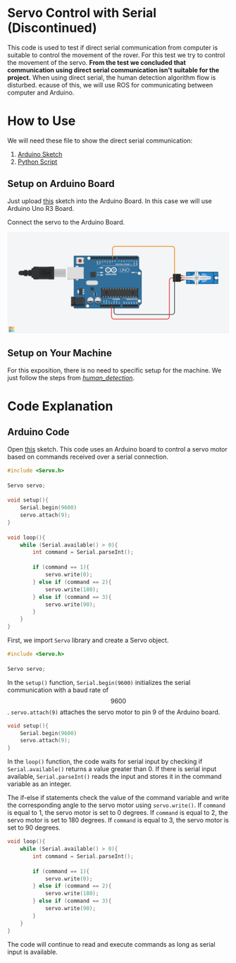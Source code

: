 # Servo Control with Serial (Discontinued)

This code is used to test if direct serial communication from computer is suitable to control the movement of the rover. For this test we try to control the movement of the servo. **From the test we concluded that communication using direct serial communication isn't suitable for the project.** When using direct serial, the human detection algorithm flow is disturbed. ecause of this, we will use ROS for communicating between computer and Arduino.  

# How to Use

We will need these file to show the direct serial communication:

1. [Arduino Sketch](/MSD700_Follow_Me/Arduino/control_servo_with_serial/control_servo_with_serial.ino)
2. [Python Script](/MSD700_Follow_Me/serial_control/follow_me.py)

## Setup on Arduino Board

Just upload [this](/MSD700_Follow_Me/Arduino/control_servo_with_serial/control_servo_with_serial.ino) sketch into the Arduino Board. In this case we will use Arduino Uno R3 Board.  

Connect the servo to the Arduino Board.  

![Arduino Board](/MSD700_Follow_Me/img/servo_wiring.png?raw=true "Arduino Wiring")

## Setup on Your Machine

For this exposition, there is no need to specific setup for the machine. We just follow the steps from *[human_detection](/MSD700_Follow_Me/human_detection/README.md#how-to-use)*.

# Code Explanation

## Arduino Code

Open [this](/MSD700_Follow_Me/Arduino/control_servo_with_serial/control_servo_with_serial.ino) sketch. This code uses an Arduino board to control a servo motor based on commands received over a serial connection.

```cpp
#include <Servo.h>

Servo servo;

void setup(){
    Serial.begin(9600)
    servo.attach(9);
}

void loop(){
    while (Serial.available() > 0){
        int command = Serial.parseInt();

        if (command == 1){
            servo.write(0);
        } else if (command == 2){
            servo.write(180);
        } else if (command == 3){
            servo.write(90);
        }
    }
}
```

First, we import `Servo` library and create a Servo object.

```cpp
#include <Servo.h>

Servo servo;
```

In the `setup()` function, `Serial.begin(9600)` initializes the serial communication with a baud rate of $$9600$$. `servo.attach(9)` attaches the servo motor to pin 9 of the Arduino board.

```cpp
void setup(){
    Serial.begin(9600)
    servo.attach(9);
}
```

In the `loop()` function, the code waits for serial input by checking if `Serial.available()` returns a value greater than 0. If there is serial input available, `Serial.parseInt()` reads the input and stores it in the command variable as an integer.

The if-else if statements check the value of the command variable and write the corresponding angle to the servo motor using `servo.write()`. If `command` is equal to 1, the servo motor is set to 0 degrees. If `command` is equal to 2, the servo motor is set to 180 degrees. If `command` is equal to 3, the servo motor is set to 90 degrees.

```cpp
void loop(){
    while (Serial.available() > 0){
        int command = Serial.parseInt();

        if (command == 1){
            servo.write(0);
        } else if (command == 2){
            servo.write(180);
        } else if (command == 3){
            servo.write(90);
        }
    }
}
```

The code will continue to read and execute commands as long as serial input is available.